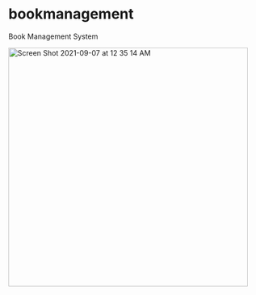 # bookmanagement

Book Management System 

<img width="474" alt="Screen Shot 2021-09-07 at 12 35 14 AM" src="https://user-images.githubusercontent.com/63063197/132285878-1ba9c2ea-7d9f-4a66-a992-e5e1afcc79a4.png">
